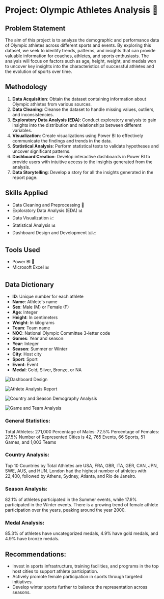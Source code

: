 # **Project: Olympic Athletes Analysis** 🏅

## Problem Statement
The aim of this project is to analyze the demographic and performance data of Olympic athletes across different sports and events. By exploring this dataset, we seek to identify trends, patterns, and insights that can provide valuable information for coaches, athletes, and sports enthusiasts. The analysis will focus on factors such as age, height, weight, and medals won to uncover key insights into the characteristics of successful athletes and the evolution of sports over time.

## Methodology
1. **Data Acquisition**: Obtain the dataset containing information about Olympic athletes from various sources.
2. **Data Cleaning**: Cleanse the dataset to handle missing values, outliers, and inconsistencies.
3. **Exploratory Data Analysis (EDA)**: Conduct exploratory analysis to gain insights into the distribution and relationships between different variables.
4. **Visualization**: Create visualizations using Power BI to effectively communicate the findings and trends in the data.
5. **Statistical Analysis**: Perform statistical tests to validate hypotheses and uncover significant patterns.
6. **Dashboard Creation**: Develop interactive dashboards in Power BI to provide users with intuitive access to the insights generated from the analysis.
7. **Data Storytelling**: Develop a story for all the insights generated in the report page.

## Skills Applied
- Data Cleaning and Preprocessing 🧹
- Exploratory Data Analysis (EDA) 📊
- Data Visualization 📈
- Statistical Analysis 📊
- Dashboard Design and Development 📊📈

## Tools Used
- Power BI 💼
- Microsoft Excel 📊

## Data Dictionary
- **ID**: Unique number for each athlete
- **Name**: Athlete's name
- **Sex**: Male (M) or Female (F)
- **Age**: Integer
- **Height**: In centimeters
- **Weight**: In kilograms
- **Team**: Team name
- **NOC**: National Olympic Committee 3-letter code
- **Games**: Year and season
- **Year**: Integer
- **Season**: Summer or Winter
- **City**: Host city
- **Sport**: Sport
- **Event**: Event
- **Medal**: Gold, Silver, Bronze, or NA

![Dashboard Design](https://github.com/segunumoru1/Athlete_Event_Dashboard_Report/blob/main/Athelete_Event_Dashboard_Report-images-0.jpg)

![Athlete Analysis Report](https://github.com/segunumoru1/Athlete_Event_Dashboard_Report/blob/main/Athelete_Event_Dashboard_Report-images-1.jpg)

![Country and Season Demography Analysis](https://github.com/segunumoru1/Athlete_Event_Dashboard_Report/blob/main/Athelete_Event_Dashboard_Report-images-2.jpg)

![Game and Team Analysis](https://github.com/segunumoru1/Athlete_Event_Dashboard_Report/blob/main/Athelete_Event_Dashboard_Report-images-3.jpg)

### General Statistics:

Total Athletes: 271,000
Percentage of Males: 72.5%
Percentage of Females: 27.5%
Number of Represented Cities is 42, 765 Events, 66 Sports, 51 Games, and 1,003 Teams

### Country Analysis:

Top 10 Countries by Total Athletes are USA, FRA, GBR, ITA, GER, CAN, JPN, SWE, AUS, and HUN.
London had the highest number of athletes with 22,400, followed by Athens, Sydney, Atlanta, and Rio de Janeiro.

### Season Analysis:

82.1% of athletes participated in the Summer events, while 17.9% participated in the Winter events.
There is a growing trend of female athlete participation over the years, peaking around the year 2000.

### Medal Analysis:

85.3% of athletes have uncategorized medals, 4.9% have gold medals, and 4.9% have bronze medals.

## **Recommendations**:

- Invest in sports infrastructure, training facilities, and programs in the top host cities to support athlete participation.
- Actively promote female participation in sports through targeted initiatives.
- Develop winter sports further to balance the representation across seasons.

